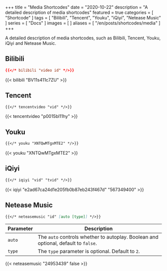 +++
title = "Media Shortcodes"
date = "2020-10-22"
description = "A detailed description of media shortcodes"
featured = true
categories = [
  "Shortcode"
]
tags = [
  "Bilibili",
  "Tencent",
  "Youku",
  "iQiyi",
  "Netease Music"
]
series = [
  "Docs"
]
images = [
]
aliases = [
  "/en/posts/shortcodes/media"
]
+++

A detailed description of media shortcodes, such as Bilibili, Tencent, Youku, iQiyi and Netease Music.
<!--more-->

## Bilibili

```toml
{{</* bilibili "video id" */>}}
```

{{< bilibili "BV11s411c7ZU" >}}

## Tencent

```markdown
{{</* tencentvideo "vid" */>}}
```

{{< tencentvideo "p0015bl11hy" >}}

## Youku

```markdown
{{</* youku "XNTQwMTgxMTE2" */>}}
```

{{< youku "XNTQwMTgxMTE2" >}}

## iQiyi

```markdown
{{</* iqiyi "vid" "tvid" */>}}
```

{{< iqiyi "e2ad67ca24d1e205fb0b87eb243f467d" "567349400" >}}

## Netease Music

```markdown
{{</* neteasemusic "id" [auto [type]] */>}}
```

| Parameter | Description |
|---|---|
| `auto` | The `auto` controls whether to autoplay. Boolean and optional, default to `false`.
| `type` | The `type` parameter is optional. Default to `2`.

{{< neteasemusic "24953439" false >}}
